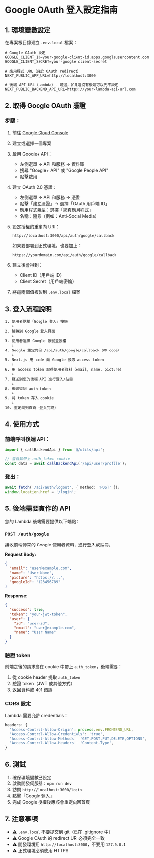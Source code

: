 # Google OAuth 登入設定指南

## 1. 環境變數設定

在專案根目錄建立 `.env.local` 檔案：

```env
# Google OAuth 設定
GOOGLE_CLIENT_ID=your-google-client-id.apps.googleusercontent.com
GOOGLE_CLIENT_SECRET=your-google-client-secret

# 應用程式 URL（用於 OAuth redirect）
NEXT_PUBLIC_APP_URL=http://localhost:3000

# 後端 API URL（Lambda）- 可選，如果還沒有後端可以先不設定
NEXT_PUBLIC_BACKEND_API_URL=https://your-lambda-api-url.com
```

## 2. 取得 Google OAuth 憑證

### 步驟：

1. 前往 [Google Cloud Console](https://console.cloud.google.com/)

2. 建立或選擇一個專案

3. 啟用 Google+ API：

   - 左側選單 → API 和服務 → 資料庫
   - 搜尋 "Google+ API" 或 "Google People API"
   - 點擊啟用

4. 建立 OAuth 2.0 憑證：

   - 左側選單 → API 和服務 → 憑證
   - 點擊「建立憑證」→ 選擇「OAuth 用戶端 ID」
   - 應用程式類型：選擇「網頁應用程式」
   - 名稱：隨意（例如：Anti-Social Media）

5. 設定授權的重定向 URI：

   ```
   http://localhost:3000/api/auth/google/callback
   ```

   如果要部署到正式環境，也要加上：

   ```
   https://yourdomain.com/api/auth/google/callback
   ```

6. 建立後會得到：
   - Client ID（用戶端 ID）
   - Client Secret（用戶端密鑰）
7. 將這兩個值複製到 `.env.local` 檔案

## 3. 登入流程說明

```
1. 使用者點擊「Google 登入」按鈕
   ↓
2. 跳轉到 Google 登入頁面
   ↓
3. 使用者選擇 Google 帳號並授權
   ↓
4. Google 重定向回 /api/auth/google/callback（帶 code）
   ↓
5. Next.js 用 code 向 Google 換取 access token
   ↓
6. 用 access token 取得使用者資料（email, name, picture）
   ↓
7. 發送到您的後端 API 進行登入/註冊
   ↓
8. 後端返回 auth token
   ↓
9. 將 token 存入 cookie
   ↓
10. 重定向到首頁（登入完成）
```

## 4. 使用方式

### 前端呼叫後端 API：

```typescript
import { callBackendApi } from '@/utils/api';

// 會自動帶上 auth_token cookie
const data = await callBackendApi('/api/user/profile');
```

### 登出：

```typescript
await fetch('/api/auth/logout', { method: 'POST' });
window.location.href = '/login';
```

## 5. 後端需要實作的 API

您的 Lambda 後端需要提供以下端點：

### `POST /auth/google`

接收前端傳來的 Google 使用者資料，進行登入或註冊。

**Request Body:**

```json
{
  "email": "user@example.com",
  "name": "User Name",
  "picture": "https://...",
  "googleId": "123456789"
}
```

**Response:**

```json
{
  "success": true,
  "token": "your-jwt-token",
  "user": {
    "id": "user-id",
    "email": "user@example.com",
    "name": "User Name"
  }
}
```

### 驗證 token

前端之後的請求會在 cookie 中帶上 `auth_token`，後端需要：

1. 從 cookie header 提取 `auth_token`
2. 驗證 token（JWT 或其他方式）
3. 返回資料或 401 錯誤

### CORS 設定

Lambda 需要允許 credentials：

```javascript
headers: {
  'Access-Control-Allow-Origin': process.env.FRONTEND_URL,
  'Access-Control-Allow-Credentials': 'true',
  'Access-Control-Allow-Methods': 'GET,POST,PUT,DELETE,OPTIONS',
  'Access-Control-Allow-Headers': 'Content-Type',
}
```

## 6. 測試

1. 確保環境變數已設定
2. 啟動開發伺服器：`npm run dev`
3. 訪問 `http://localhost:3000/login`
4. 點擊「Google 登入」
5. 完成 Google 授權後應該會重定向回首頁

## 7. 注意事項

- ⚠️ `.env.local` 不要提交到 git（已在 .gitignore 中）
- ⚠️ Google OAuth 的 redirect URI 必須完全一致
- ⚠️ 開發環境用 `http://localhost:3000`，不要用 `127.0.0.1`
- ⚠️ 正式環境必須使用 HTTPS
